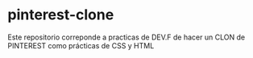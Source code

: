 # pinterest-clone
Este repositorio correponde a practicas de DEV.F de hacer un CLON de PINTEREST como prácticas de CSS y HTML
